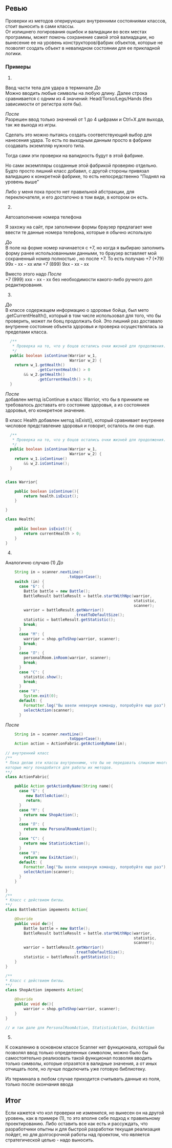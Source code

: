 ## Ревью
Проверки из методов оперирующих внутренними состояниями классов, стоит выносить в сами классы.  
От излишнего логирования ошибок и валидации во всех местах программы, может помочь сохранение самой этой валиадации, но вынесение ее на уровень конструкторов/фабрик объектов, которые не позволят создать объект в невалидном состоянии для ее прикладной логики.

### Примеры
1.
Ввод части тела для удара в терминале
*До*  
Можно вводить любые символы на любую длину. 
Далее строка сравнивается с одним из 4 значений: Head/Torso/Legs/Hands (без зависимости от регистра хотя бы).

_После_  
Разрешен ввод только значений от 1 до 4 цифрами и Ctrl+X для выхода, так же выхода из игры.

Сделать это можно пытаясь создать соответствующий выбор для нанесения удара. 
То есть по выходным данным просто в фабрике создавать экземпляр нужного типа.

Тогда сами эти проверки на валидность будут в этой фабрике.

Но сами экземпляры созданные этой фабрикой проверяю отдельно.
Будто просто лишний класс добавил, с другой стороны привязал валидацию к конкретной фабрике, то есть непосредственно "Поднял на уровень выше"

Либо у меня пока просто нет правильной абстракции, для переключателя, и его достаточно в том виде, в котором он есть.

2.  
Автозаполнение номера телефона

Я захожу на сайт, при заполнении формы браузер предлагает мне ввести те данные номера телефона, которые я обычно использую

_До_  
В поле на форме номер начинается с +7, но когда я выбираю заполнить форму ранее использованными данными, то браузер вставляет мой сохраненный номер полностью , но после +7.
То есть получаю +7 (*79) 99х - xx - xx или +7 (899) 9хх - хх - хх

Вместо этого надо 
_После_  
+7 (999) ххх - хх - хх без необходимости какого-либо ручного доп редактирования.

3. 
  
_До_  
В классе содержащем информацию о здоровье бойца, 
был мето .getCurrentHealth(), который в том числе 
использовал для того, что бы проверить,
может ли боец продолжать бой.
Это лишний раз доставало внутренне состояние объекта здоровья
и проверка осуществлялась за пределами класса.

```java
  /**
   * Проверка на то, что у боцов остались очки жизней для продолжения.
   */
  public boolean isContinue(Warrior w_1,
                            Warrior w_2) {
    return w_1.getHealth()
              .getCurrentHealth() > 0
        && w_2.getHealth()
              .getCurrentHealth() > 0;
  }
```

_После_  
добавлен метод isContinue в класс Warrior,
что бы в приниипе не требовалось доставать его
состояние здоровья, а из состояниея здоровья,
его конкретное значение.

В класс Health добавлен метод isExist(),
который сравнивает внутренее числовое представление
здоровья и говорит, осталось ли оно еще.

```java
  /**
   * Проверка на то, что у боцов остались очки жизней для продолжения.
   */
  public boolean isContinue(Warrior w_1,
                            Warrior w_2) {
    return w_1.isContinue()
        && w_2.isContinue();
  }


class Warrior{

	public boolean isContinue(){
		return health.isExist();
	}

}

class Health{
	
	public boolean isExist(){
		return currentHealth > 0;
	}
}
```
4.  

Аналогично случаю (1)
_До_  
```java
	String in = scanner.nextLine()
						   .toUpperCase();
    switch (in) {
      case "Б": {
        Battle battle = new Battle();
        BattleResult battleResult = battle.startWithNpc(warrior,
                                                        statistic,
                                                        scanner);
        warrior = battleResult.getWarrior()
                              .treatToDefaultSize();
        statistic = battleResult.getStatistic();
        break;
      }
      case "М": {
        warrior = shop.goToShop(warrior, scanner);
        break;
      }
      case "Л": {
        personalRoom.inRoom(warrior, scanner);
        break;
      }
      case "С": {
        statistic.show();
        break;
      }
      case "Х":
        System.exit(0);
      default: {
        Formatter.log("Вы ввели неверную команду, попробуйте еще раз");
        selectAction(scanner);
      }
```


_После_  
```java
	String in = scanner.nextLine()
						   .toUpperCase();
	Action action = ActionFabric.getActionByName(in);
	  
// внутренний класс
/**
* Пока делаю эти классы внутренними, что бы не передавать слишком много аргументов,
которые могу понадобится для работы их методов.
**/
class ActionFabric{

	public Action getActionByName(String name){
	  case "Б": {
         new BattleAction();
		 return;
      }
      case "М": {
        return new ShopAction();
      }
      case "Л": {
        return new PersonalRoomAction();
      }
      case "С": {
        return new StatisticAction();
      }
      case "Х":
        return new ExitAction();
      default: {
        Formatter.log("Вы ввели неверную команду, попробуйте еще раз");
        selectAction(scanner);
      }
	}

}  
/**
* Класс с действием битвы.
**/
class BattleAction impements Action{

	@Overide
	public void do(){
		Battle battle = new Battle();
        BattleResult battleResult = battle.startWithNpc(warrior,
                                                        statistic,
                                                        scanner);
        warrior = battleResult.getWarrior()
                              .treatToDefaultSize();
        statistic = battleResult.getStatistic();
	}
}

/**
* Класс с действием битвы.
**/
class ShopAction impements Action{

	@Overide
	public void do(){
		warrior = shop.goToShop(warrior, scanner);
	}
}

// и так дале для PersonalRoomAction, StatisticAction, ExitAction 
```




5.
К сожалению в основном классе Scanner 
нет функционала, который бы позволял ввод только определенных символом,
можно было бы самостоятельно реализовать такой функционал позволяя
вводить только символы, которые отразятся
в валидные значения, а от иных отчищать поле, 
но лучше подключить уже готовую библиотеку.

Из терминала в любом случае приходится считывать данные из поля,
только после окончания ввода


## Итог

Если кажется что кол проверки не изменился, но вынесен он на другой уровень, как в примере (1), 
то это вполне себе подход к правильному проектированию. 
Либо оставить все как есть и рассуждать, что разработчики опытны и для быстрой разработки текущая реализация пойдет, но для долгосрочной работы над проектом, 
что является стратегической целью - надо выносить.
